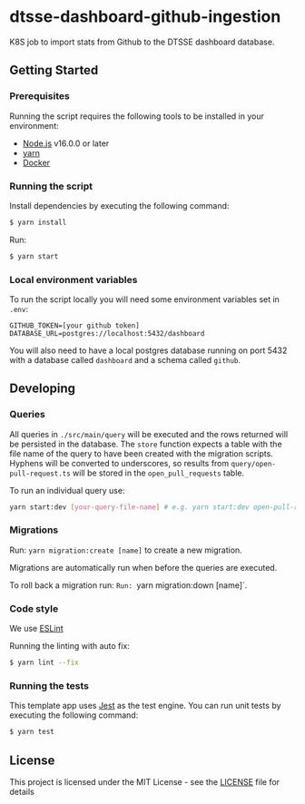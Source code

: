 # dtsse-dashboard-github-ingestion

K8S job to import stats from Github to the DTSSE dashboard database.

## Getting Started

### Prerequisites

Running the script requires the following tools to be installed in your environment:

- [Node.js](https://nodejs.org/) v16.0.0 or later
- [yarn](https://yarnpkg.com/)
- [Docker](https://www.docker.com)

### Running the script

Install dependencies by executing the following command:

```bash
$ yarn install
```

Run:

```bash
$ yarn start
```

### Local environment variables

To run the script locally you will need some environment variables set in `.env`:

```dotenv
GITHUB_TOKEN=[your github token]
DATABASE_URL=postgres://localhost:5432/dashboard
```

You will also need to have a local postgres database running on port 5432 with a database called `dashboard` and a schema called `github`.

## Developing

### Queries

All queries in `./src/main/query` will be executed and the rows returned will be persisted in the database. The `store` function expects a
table with the file name of the query to have been created with the migration scripts. Hyphens will be converted to underscores, so results from
`query/open-pull-request.ts` will be stored in the `open_pull_requests` table.

To run an individual query use:

```bash
yarn start:dev [your-query-file-name] # e.g. yarn start:dev open-pull-requests
```

### Migrations

Run: `yarn migration:create [name]` to create a new migration.

Migrations are automatically run when before the queries are executed.

To roll back a migration run: `Run: `yarn migration:down [name]`.

### Code style

We use [ESLint](https://github.com/typescript-eslint/typescript-eslint)

Running the linting with auto fix:

```bash
$ yarn lint --fix
```

### Running the tests

This template app uses [Jest](https://jestjs.io//) as the test engine. You can run unit tests by executing
the following command:

```bash
$ yarn test
```

## License

This project is licensed under the MIT License - see the [LICENSE](LICENSE) file for details
